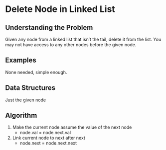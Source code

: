 # Delete Node in Linked List #

## Understanding the Problem ##

Given any node from a linked list that isn’t the tail, delete it from the
list. You may not have access to any other nodes before the given node.

## Examples ##

None needed, simple enough.

## Data Structures ##

Just the given node

## Algorithm ##

1. Make the current node assume the value of the next node
   - node.val = node.next.val
2. Link current node to next after next
   - node.next = node.next.next
